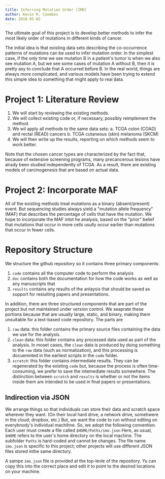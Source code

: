 ```yaml
---
title: Inferring Mutation Order (IMO)
author: Kevin R. Coombes
date: 2018-05-02
---
```


The ultimate goal of this project is to develop better methods to
infer the most likely order of mutations in different kinds of
cancer. 

The initial idea is that existing data sets describing the
co-occurrence patterns of mutations can be used to infer mutation
order.  In the simplest case, if the only time we see mutation B in a
patient's tumor is when we also see mutation A, but we see some cases
of mutation A without B, then it is pretty asy to conclude that A
occurred before B. In the real world, things are always more
complicated, and various models have been trying to extend this simple
idea to something that might apply to real data.

# Project 1: Literature Review

1. We will start by reviewing the existing methods.
2. We will collect existing code or, if necessary, possibly
   reimplement the method.
3. We wil apply all methods to the same data sets:
    a. TCGA colon (COAD) and rectal (READ) cancers
	b. TCGA cutaneous (skin) melanoma (SKCM)
4. We will then write up the results, reporting on which methods seem
   to work better.

Note that the chosen cancer types are characterized by the fact that,
because of extensive screening programs, many precancerous lesions
have alrady been studied independently of TCGA. As a result, there are
existing models of carcinogenesis that are based on actual data.

# Project 2: Incorporate MAF

All of the existing methods treat mutations as a binary
(absent/present) event. But sequencing studies always yield a
"mutation allele frequency" (MAF) that describes the percentage of
cells that have the mutation. We hope to incorporate the MAF intot he
analysis, based on the "prior" belief that mutations that occur in
more cells usully occur earlier than mutations that occur in fewer
cells.

# Repository Structure

We structure the github repository so it contains three primary
components: 

1. `code` contains all the computer code to perform the analysis
2. `doc` contains both the documentation for how the code works as
   well as any manuscripts that 
3. `results` contains any results of the anlaysis that should be saved
   as support for resiulting papers and presentations. 

In addition, there are three structured components that are part of
the project but not maintained under version control. We seaprate
these portions because that are usually large, static, and binary,
making them unsuitable for a text-based code repository.  The parts
are 

1. `raw` data: this folder contains the primary source files
   containing the data we use for the analysis.
2. `clean` data: this folder contains any processed data used as part
   of the analysis. In moset cases, the `clean` data is produced by
   doing something to the `raw` data (such as normalization), and this
   processing is docuemnted in the earliest scripts in the `code`
   folder.
3. `scratch`: this folder contains intermediate results. They can be
   regenerated by the existing `code` but, because the process is
   often time-consuming, we prefer to save the intemediate results
   somewhere. The distinction between `scratch` and `results` is
   whether or not the items inside them are intended to be used in
   final papers or presentations.

## Indirection via JSON
We arrange things so that individuals can store their data and scratch
space wherever they want. (On their local hard drive, a network drive,
somehwere in the cloud; dropbox, etc.) But, we want the code to run
without editing on everybnody's individual machihne. So, we adopt the
following convention. Each user must create a file called
	`$HOME/Paths/imo.json`
Here, as usual, `$HOME` refers to the user's home directory on the
local machine. The subfolder `Paths` is hard-coded and cannot be
changes. The file name `imo.json` is specific to this project; other
projects will use different JSON files stored inthe same directory.

A sampe `imo.json` file is provided at the top-levle of the
repository. Yu can copy this into the correct place and edit it to
point to the desired locations on your machine.
